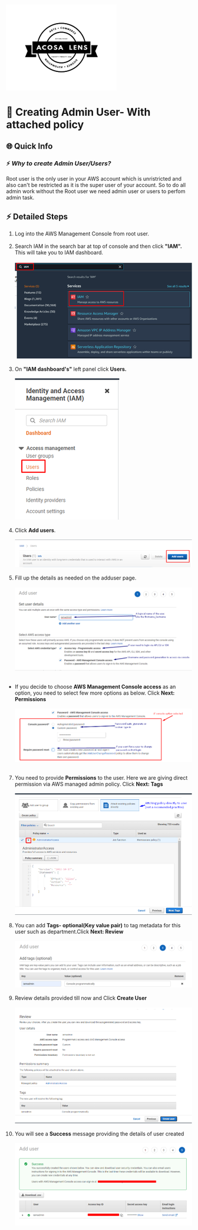 [<img alt="acosalens" width="300px" src="https://github.com/jindalvishal09/AWS/blob/main/Resources/other/Acosa_logo.png" />](https://acosalens.com)

# 🎯 Creating Admin User- With attached policy

## 🌐 Quick Info

### ⚡ _Why to create Admin User/Users?_

Root user is the only user in your AWS account which is unristricted and also can't be restricted as it is the super user of your account. So to do all admin work without the Root user
we need admin user or users to perfom admin task.

## ⚡ Detailed Steps

1. Log into the AWS Management Console from root user.</br></br>
2. Search IAM in the search bar at top of console and then click **"IAM".** This will take you to IAM dashboard.</br></br><img src="/Resources/admin_user/IAM_Service_Search.png"/></br></br>
3. On **"IAM dashboard's"** left panel click **Users.**</br></br><img src="/Resources/admin_user/users_panel.png"/></br></br>
4. Click **Add users**. </br></br><img src="/Resources/admin_user/add_users.png"/></br></br>
5. Fill up the details as needed on the adduser page.</br></br><img src="/Resources/admin_user/add_user_1.png"/></br></br>
  * If you decide to choose **AWS Management Console access** as an option, you need to select few more options as below. Click **Next: Permissions**</br></br><img src="/Resources/admin_user/password_option.png"/></br></br>
7. You need to provide **Permissions** to the user. Here we are giving direct permission via AWS managed admin policy. Click **Next: Tags**</br></br><img src="/Resources/admin_user/user_permission.png"/></br></br>
8. You can add **Tags- optional(Key value pair)** to tag metadata for this user such as department.Click **Next: Review**</br></br><img src="/Resources/admin_user/user_tags.png"/></br></br>
9. Review details provided till now and Click **Create User**</br></br><img src="/Resources/admin_user/review.png"/></br></br>
10. You will see a **Success** message providing the details of user created</br></br><img src="/Resources/admin_user/success.png"/></br></br>
